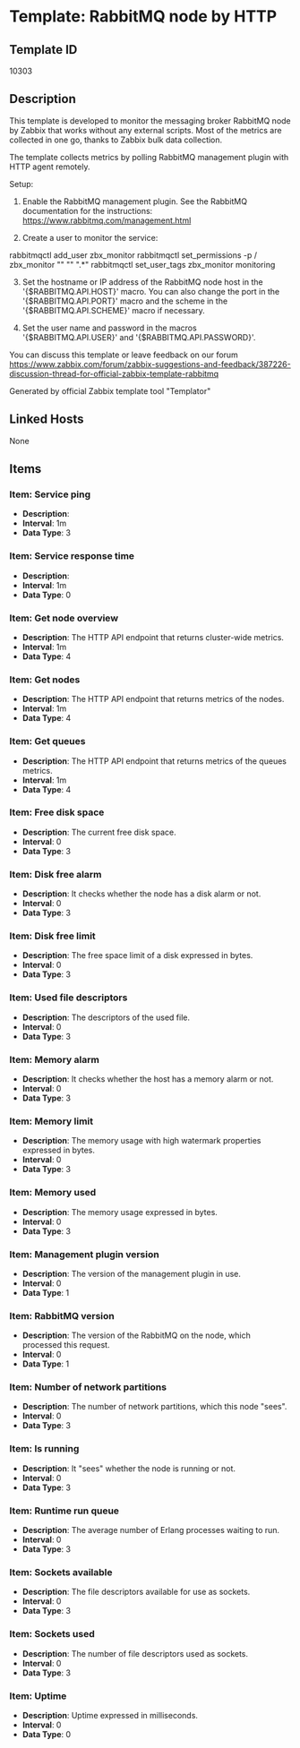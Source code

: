 # Template: RabbitMQ node by HTTP

## Template ID
10303

## Description
This template is developed to monitor the messaging broker RabbitMQ node by Zabbix that works without any external scripts.
Most of the metrics are collected in one go, thanks to Zabbix bulk data collection.

The template collects metrics by polling RabbitMQ management plugin with HTTP agent remotely.

Setup:

1. Enable the RabbitMQ management plugin. See the RabbitMQ documentation for the instructions:
https://www.rabbitmq.com/management.html

2. Create a user to monitor the service:

rabbitmqctl add_user zbx_monitor <PASSWORD>
rabbitmqctl set_permissions  -p / zbx_monitor "" "" ".*"
rabbitmqctl set_user_tags zbx_monitor monitoring

3. Set the hostname or IP address of the RabbitMQ node host in the '{$RABBITMQ.API.HOST}' macro. You can also change the port in the '{$RABBITMQ.API.PORT}' macro and the scheme in the '{$RABBITMQ.API.SCHEME}' macro if necessary.

4. Set the user name and password in the macros '{$RABBITMQ.API.USER}' and '{$RABBITMQ.API.PASSWORD}'.

You can discuss this template or leave feedback on our forum https://www.zabbix.com/forum/zabbix-suggestions-and-feedback/387226-discussion-thread-for-official-zabbix-template-rabbitmq

Generated by official Zabbix template tool "Templator"

## Linked Hosts
None

## Items

### Item: Service ping
- **Description**: 
- **Interval**: 1m
- **Data Type**: 3

### Item: Service response time
- **Description**: 
- **Interval**: 1m
- **Data Type**: 0

### Item: Get node overview
- **Description**: The HTTP API endpoint that returns cluster-wide metrics.
- **Interval**: 1m
- **Data Type**: 4

### Item: Get nodes
- **Description**: The HTTP API endpoint that returns metrics of the nodes.
- **Interval**: 1m
- **Data Type**: 4

### Item: Get queues
- **Description**: The HTTP API endpoint that returns metrics of the queues metrics.
- **Interval**: 1m
- **Data Type**: 4

### Item: Free disk space
- **Description**: The current free disk space.
- **Interval**: 0
- **Data Type**: 3

### Item: Disk free alarm
- **Description**: It checks whether the node has a disk alarm or not.
- **Interval**: 0
- **Data Type**: 3

### Item: Disk free limit
- **Description**: The free space limit of a disk expressed in bytes.
- **Interval**: 0
- **Data Type**: 3

### Item: Used file descriptors
- **Description**: The descriptors of the used file.
- **Interval**: 0
- **Data Type**: 3

### Item: Memory alarm
- **Description**: It checks whether the host has a memory alarm or not.
- **Interval**: 0
- **Data Type**: 3

### Item: Memory limit
- **Description**: The memory usage with high watermark properties expressed in bytes.
- **Interval**: 0
- **Data Type**: 3

### Item: Memory used
- **Description**: The memory usage expressed in bytes.
- **Interval**: 0
- **Data Type**: 3

### Item: Management plugin version
- **Description**: The version of the management plugin in use.
- **Interval**: 0
- **Data Type**: 1

### Item: RabbitMQ version
- **Description**: The version of the RabbitMQ on the node, which processed this request.
- **Interval**: 0
- **Data Type**: 1

### Item: Number of network partitions
- **Description**: The number of network partitions, which this node "sees".
- **Interval**: 0
- **Data Type**: 3

### Item: Is running
- **Description**: It "sees" whether the node is running or not.
- **Interval**: 0
- **Data Type**: 3

### Item: Runtime run queue
- **Description**: The average number of Erlang processes waiting to run.
- **Interval**: 0
- **Data Type**: 3

### Item: Sockets available
- **Description**: The file descriptors available for use as sockets.
- **Interval**: 0
- **Data Type**: 3

### Item: Sockets used
- **Description**: The number of file descriptors used as sockets.
- **Interval**: 0
- **Data Type**: 3

### Item: Uptime
- **Description**: Uptime expressed in milliseconds.
- **Interval**: 0
- **Data Type**: 0

